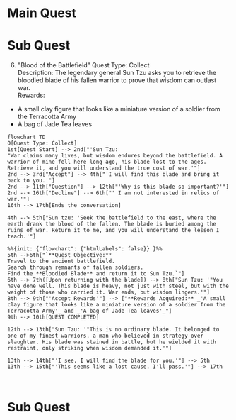 # Main Quest


# Sub Quest


6. "Blood of the Battlefield"
Quest Type: Collect  
Description: The legendary general Sun Tzu asks you to retrieve the bloodied blade of his fallen warrior to prove that wisdom can outlast war.  
Rewards:  
- A small clay figure that looks like a miniature version of a soldier from the Terracotta Army  
- A bag of Jade Tea leaves  
```mermaid
flowchart TD
0[Quest Type: Collect]
1st[Quest Start] --> 2nd["'Sun Tzu:
"War claims many lives, but wisdom endures beyond the battlefield. A warrior of mine fell here long ago, his blade lost to the ages. Retrieve it, and you will understand the true cost of war.'"]
2nd --> 3rd["Accept"] --> 4th["'I will find this blade and bring it back to you.'"]
2nd --> 11th["Question"] --> 12th["'Why is this blade so important?'"]
2nd --> 16th["Decline"] --> 6th["' I am not interested in relics of war.'"] 
16th --> 17th[Ends the conversation] 

4th --> 5th["Sun tzu: 'Seek the battlefield to the east, where the earth drank the blood of the fallen. The blade is buried among the ruins of war. Return it to me, and you will understand the lesson I teach.'"]

%%{init: {"flowchart": {"htmlLabels": false}} }%%
5th -->6th["`**Quest Objective:**
Travel to the ancient battlefield.
Search through remnants of fallen soldiers.
Find the **Bloodied Blade** and return it to Sun Tzu.`"]
6th --> 7th([Upon returning with the blade]) --> 8th["Sun Tzu: '"You have done well. This blade is heavy, not just with steel, but with the weight of those who carried it. War ends, but wisdom lingers.'"]
8th --> 9th["'Accept Rewards'"] --> ["**Rewards Acquired:** _'A small clay figure that looks like a miniature version of a soldier from the Terracotta Army'_ and _'A bag of Jade Tea leaves'_"]
9th --> 10th[QUEST COMPLETED]

12th --> 13th["Sun Tzu: '"This is no ordinary blade. It belonged to one of my finest warriors, a man who believed in strategy over slaughter. His blade was stained in battle, but he wielded it with restraint, only striking when wisdom demanded it.'"]

13th --> 14th["'I see. I will find the blade for you.'"] --> 5th
13th --> 15th["'This seems like a lost cause. I'll pass.'"] --> 17th



```



# Sub Quest

